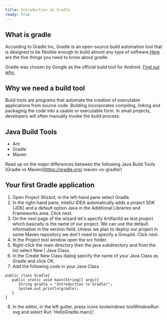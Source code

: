 ```yaml
---
title: Introduction to Gradle
ready: true 
---
```


## What is gradle
According to Gradle Inc, Gradle is an open-source build automation tool that is designed to be flexible enough to build almost any type of software.[Here](https://docs.gradle.org/current/userguide/what_is_gradle.html) are the five things you need to know about gradle.

Gradle was chosen by Google as the official build tool for Android. [Find out why.](https://medium.com/jay-tillu/what-is-gradle-why-google-choose-it-as-official-build-tool-for-android-adafbff4034)

## Why we need a build tool
Build tools are programs that automate the creation of executable applications from source code. Building incorporates compiling, linking and packaging the code into a usable or executable form. In small projects, developers will often manually invoke the build process. 


## Java Build Tools
- Ant 
- Gradle
- Maven

Read up on the major differences between the following Java Build Tools [Gradle vs Maven](https://gradle.org/ maven-vs-gradle/)


## Your first Gradle application
1. Open Project Wizard, in the    left-hand pane select Gradle.
2. In the right-hand pane,        IntelliJ IDEA automatically    adds a project SDK (JDK) and   a default option Java in the  Additional Libraries and       Frameworks area. Click next.
3. On the next page of the wizard let's specify ArtifactId as test.project which basically is the name of our project. We can use the default information in the version field. Unless we plan to deploy our project in some Maven repository we don't need to specify a GroupId. Click next.
4. In the Project tool window open the src folder.
5. Right-click the main directory then the java subdirectory and from the list select New | Java Class.
6. In the Create New Class dialog specify the name of your Java Class as Gradle and click OK.
7. Add the following code in your Java Class

```
public class Gradle{
   public static void main(String[] args){
      String gradle = "Introduction to Gradle!";
      System.out.println(gradle);
   }
}
```
8. In the editor, in the left gutter, press icons toolwindows toolWindowRun svg and select Run 'HelloGradle.main()'.

